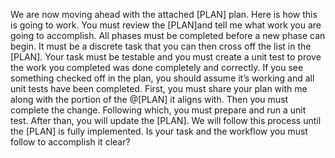 We are now moving ahead with the attached [PLAN] plan. Here is how this is going to work. You must review the [PLAN]and tell me what work you are going to accomplish. All phases must be completed before a new phase can begin. It must be a discrete task that you can then cross off the list in the [PLAN]. Your task must be testable and you must create a unit test to prove the work you completed was done completely and correctly.  If you see something checked off in the plan, you should assume it’s working and all unit tests have been completed. First, you must share your plan with me along with the portion of the @[PLAN] it aligns with. Then you must complete the change. Following which, you must prepare and run a unit test. After than, you will update the [PLAN]. We will follow this process until the [PLAN] is fully implemented. Is your task and the workflow you must follow to accomplish it clear?